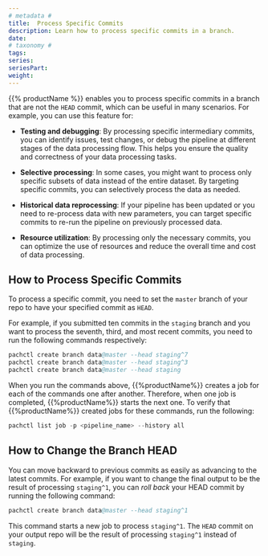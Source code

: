 ```yaml
---
# metadata # 
title:  Process Specific Commits
description: Learn how to process specific commits in a branch.
date: 
# taxonomy #
tags: 
series:
seriesPart:
weight: 
---
```

{{% productName %}} enables you to process specific commits in a branch that are not the `HEAD` commit, which can be useful in many scenarios. For example, you can use this feature for:

- **Testing and debugging**: By processing specific intermediary commits, you can identify issues, test changes, or debug the pipeline at different stages of the data processing flow. This helps you ensure the quality and correctness of your data processing tasks.

- **Selective processing**: In some cases, you might want to process only specific subsets of data instead of the entire dataset. By targeting specific commits, you can selectively process the data as needed.

- **Historical data reprocessing**: If your pipeline has been updated or you need to re-process data with new parameters, you can target specific commits to re-run the pipeline on previously processed data.

- **Resource utilization**: By processing only the necessary commits, you can optimize the use of resources and reduce the overall time and cost of data processing.

## How to Process Specific Commits

To process a specific commit, you need to set the `master` branch of your repo to have your specified commit as `HEAD`.

For example, if you submitted ten commits in the `staging` branch and you want to process the seventh, third, and most recent commits, you need to run the following commands respectively:

```s
pachctl create branch data@master --head staging^7
pachctl create branch data@master --head staging^3
pachctl create branch data@master --head staging
```

When you run the commands above, {{%productName%}} creates a job for each of the commands one after another. Therefore, when one job is completed, {{%productName%}} starts the next one. To verify that {{%productName%}} created jobs for these commands, run the following:

```s
pachctl list job -p <pipeline_name> --history all
```

## How to Change the Branch HEAD 

You can move backward to previous commits as easily as advancing to the latest commits. For example, if you want to change the final output to be the result of processing `staging^1`, you can _roll back_ your HEAD commit by running the following command:

```s
pachctl create branch data@master --head staging^1
```

This command starts a new job to process `staging^1`. The `HEAD` commit on your output repo will be the result of processing `staging^1` instead of `staging`.